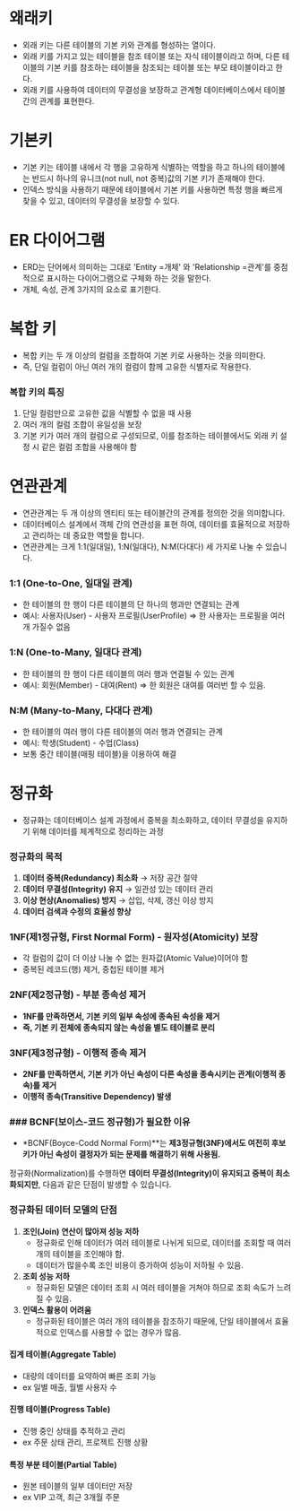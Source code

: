 # 왜래키

- 외래 키는 다른 테이블의 기본 키와 관계를 형성하는 열이다. 
- 외래 키를 가지고 있는 테이블을 참조 테이블 또는 자식 테이블이라고 하며, 다른 테이블의 기본 키를 참조하는 테이블을 참조되는 테이블 또는 부모 테이블이라고 한다. 
- 외래 키를 사용하여 데이터의 무결성을 보장하고 관계형 데이터베이스에서 테이블 간의 관계를 표현한다.

# 기본키

- 기본 키는 테이블 내에서 각 행을 고유하게 식별하는 역할을 하고 하나의 테이블에는 반드시 하나의 유니크(not null, not 중복)값의 기본 키가 존재해야 한다. 
- 인덱스 방식을 사용하기 때문에 테이블에서 기본 키를 사용하면 특정 행을 빠르게 찾을 수 있고, 데이터의 무결성을 보장할 수 있다.

# ER 다이어그램

- ERD는 단어에서 의미하는 그대로 'Entity =개체' 와 'Relationship =관계'를 중점적으로 표시하는 다이어그램으로 구체화 하는 것을 말한다.
- 개체, 속성, 관계 3가지의 요소로 표기한다.

# 복합 키

- 복합 키는 두 개 이상의 컬럼을 조합하여 기본 키로 사용하는 것을 의미한다.
- 즉, 단일 컬럼이 아닌 여러 개의 컬럼이 함께 고유한 식별자로 작용한다.

### 복합 키의 특징

1. 단일 컬럼만으로 고유한 값을 식별할 수 없을 때 사용
2. 여러 개의 컬럼 조합이 유일성을 보장
3. 기본 키가 여러 개의 컬럼으로 구성되므로, 이를 참조하는 테이블에서도 외래 키 설정 시 같은 컬럼 조합을 사용해야 함

# 연관관계

- 연관관계는 두 개 이상의 엔티티 또는 테이블간의 관계를 정의한 것을 의미합니다.
- 데이터베이스 설계에서 객체 간의 연관성을 표현 하여, 데이터를 효율적으로 저장하고 관리하는 데 중요한 역할을 합니다.
- 연관관계는 크게 1:1(일대일), 1:N(일대다), N:M(다대다) 세 가지로 나눌 수 있습니다.

### 1:1 (One-to-One, 일대일 관계)

- 한 테이블의 한 행이 다른 테이블의 단 하나의 행과만 연결되는 관계
- 예시: 사용자(User) - 사용자 프로필(UserProfile) ⇒ 한 사용자는 프로필을 여러개 가질수 없음

### 1:N (One-to-Many, 일대다 관계)

- 한 테이블의 한 행이 다른 테이블의 여러 행과 연결될 수 있는 관계
- 예시: 회원(Member) - 대여(Rent) ⇒ 한 회원은 대여를 여러번 할 수 있음.

### N:M (Many-to-Many, 다대다 관계)

- 한 테이블의 여러 행이 다른 테이블의 여러 행과 연결되는 관계
- 예시: 학생(Student) - 수업(Class)
- 보통 중간 테이블(매핑 테이블)을 이용하여 해결


# 정규화
    
- 정규화는 데이터베이스 설계 과정에서 중복을 최소화하고, 데이터 무결성을 유지하기 위해 데이터를 체계적으로 정리하는 과정
    
 ### **정규화의 목적**
    
1. **데이터 중복(Redundancy) 최소화** → 저장 공간 절약
2. **데이터 무결성(Integrity) 유지** → 일관성 있는 데이터 관리
3. **이상 현상(Anomalies) 방지** → 삽입, 삭제, 갱신 이상 방지
4. **데이터 검색과 수정의 효율성 향상**
    
### 1NF(제1정규형, First Normal Form) - 원자성(Atomicity) 보장
    
- 각 컬럼의 값이 더 이상 나눌 수 없는 원자값(Atomic Value)이어야 함
- 중복된 레코드(행) 제거, 중첩된 테이블 제거

### **2NF(제2정규형) - 부분 종속성 제거**

- **1NF를 만족하면서, 기본 키의 일부 속성에 종속된 속성을 제거**
- **즉, 기본 키 전체에 종속되지 않는 속성을 별도 테이블로 분리**

### 3NF(제3정규형) - 이행적 종속 제거

- **2NF를 만족하면서, 기본 키가 아닌 속성이 다른 속성을 종속시키는 관계(이행적 종속)를 제거**
- **이행적 종속(Transitive Dependency) 발생**

### ### **BCNF(보이스-코드 정규형)가 필요한 이유**

- *BCNF(Boyce-Codd Normal Form)**는 **제3정규형(3NF)에서도 여전히 후보 키가 아닌 속성이 결정자가 되는 문제를 해결하기 위해 사용됨.**

정규화(Normalization)를 수행하면 **데이터 무결성(Integrity)이 유지되고 중복이 최소화되지만**, 다음과 같은 단점이 발생할 수 있습니다.

### **정규화된 데이터 모델의 단점**

1. **조인(Join) 연산이 많아져 성능 저하**
    - 정규화로 인해 데이터가 여러 테이블로 나뉘게 되므로, 데이터를 조회할 때 여러 개의 테이블을 조인해야 함.
    - 데이터가 많을수록 조인 비용이 증가하여 성능이 저하될 수 있음.
2. **조회 성능 저하**
    - 정규화된 모델은 데이터 조회 시 여러 테이블을 거쳐야 하므로 조회 속도가 느려질 수 있음.
3. **인덱스 활용이 어려움**
    - 정규화된 테이블은 여러 개의 테이블을 참조하기 때문에, 단일 테이블에서 효율적으로 인덱스를 사용할 수 없는 경우가 많음.

#### 집계 테이블(Aggregate Table)
- 대량의 데이터를 요약하여 빠른 조회 가능
- ex 일별 매출, 월별 사용자 수
#### 진행 테이블(Progress Table)	
- 진행 중인 상태를 추적하고 관리
- ex 주문 상태 관리, 프로젝트 진행 상황
#### 특정 부분 테이블(Partial Table)	
- 원본 테이블의 일부 데이터만 저장
- ex VIP 고객, 최근 3개월 주문